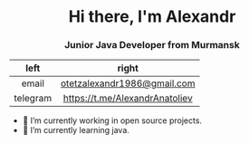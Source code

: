 <div id="header" align="center">
  <h1>Hi there, I'm Alexandr</h1>
  <h3> Junior Java Developer from Murmansk</h3>
</div>


| left| right |
|:-----------------:|:----------------------------:|
| email | otetzalexandr1986@gmail.com |
| telegram | https://t.me/AlexandrAnatoliev |

- 🔭 I’m currently working in open source projects.
- 🌱 I’m currently learning java.
